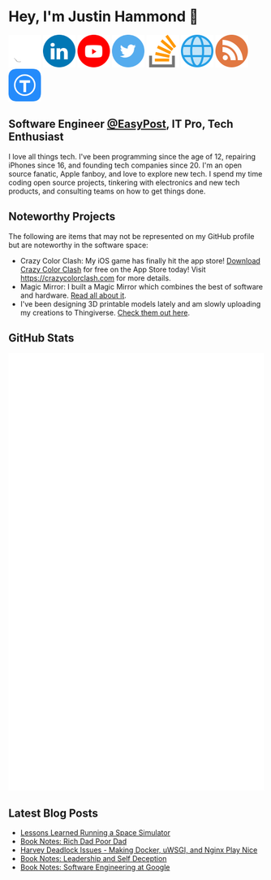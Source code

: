 # Hey, I'm Justin Hammond 👋

<a href="https://github.com/Justintime50"><img src="assets/github.png" width="64"></a>
<a href="https://www.linkedin.com/in/justin-hammond"><img src="assets/linkedin.png" width="64"></a>
<a href="https://youtube.com/c/JustinHammond"><img src="assets/youtube.png" width="64"></a>
<a href="https://www.twitter.com/Justintime_50"><img src="assets/twitter.png" width="64"></a>
<a href="https://stackoverflow.com/users/6064135/justin-hammond?tab=profile"><img src="assets/stack_overflow.png" width="64"></a>
<a href="https://justinpaulhammond.com"><img src="assets/web.png" width="64"></a>
<a href="https://blog.justinpaulhammond.com"><img src="assets/blog.png" width="64"></a>
<a href="https://www.thingiverse.com/justintime50"><img src="assets/thingiverse.png" width="64"></a>

## Software Engineer [@EasyPost](https://github.com/easypost), IT Pro, Tech Enthusiast

I love all things tech. I've been programming since the age of 12, repairing iPhones since 16, and founding tech companies since 20. I'm an open source fanatic, Apple fanboy, and love to explore new tech. I spend my time coding open source projects, tinkering with electronics and new tech products, and consulting teams on how to get things done.

## Noteworthy Projects

The following are items that may not be represented on my GitHub profile but are noteworthy in the software space:

- Crazy Color Clash: My iOS game has finally hit the app store! <a href="https://apps.apple.com/us/app/crazy-color-clash/id1641436535">Download Crazy Color Clash</a> for free on the App Store today! Visit <a href="<https://crazycolorclash.com>">https://crazycolorclash.com</a> for more details.
- Magic Mirror: I built a Magic Mirror which combines the best of software and hardware. <a href="https://blog.justinpaulhammond.com/justin-hammond/building-my-magic-mirror">Read all about it</a>.
- I've been designing 3D printable models lately and am slowly uploading my creations to Thingiverse. <a href="https://www.thingiverse.com/justintime50">Check them out here</a>.

## GitHub Stats

![Metrics](/github-metrics.svg)

## Latest Blog Posts

<!-- BLOG-POST-LIST:START -->
- [Lessons Learned Running a Space Simulator](https://blog.justinpaulhammond.com/Justin-Hammond/lessons-learned-running-a-space-simulator)
- [Book Notes: Rich Dad Poor Dad](https://blog.justinpaulhammond.com/Justin-Hammond/book-notes-rich-dad-poor-dad)
- [Harvey Deadlock Issues - Making Docker, uWSGI, and Nginx Play Nice](https://blog.justinpaulhammond.com/Justin-Hammond/harvey-deadlock-issues-making-docker-u-wsgi-and-nginx-play-nice)
- [Book Notes: Leadership and Self Deception](https://blog.justinpaulhammond.com/Justin-Hammond/book-notes-leadership-and-self-deception)
- [Book Notes: Software Engineering at Google](https://blog.justinpaulhammond.com/Justin-Hammond/book-notes-software-engineering-at-google)
<!-- BLOG-POST-LIST:END -->
